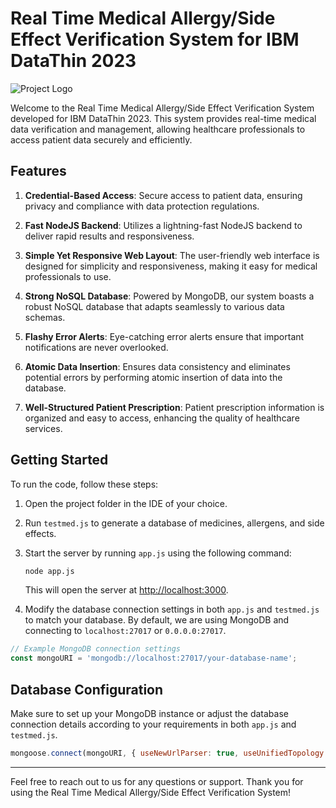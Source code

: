 # Real Time Medical Allergy/Side Effect Verification System for IBM DataThin 2023

![Project Logo](https://yourprojectlogo.com)

Welcome to the Real Time Medical Allergy/Side Effect Verification System developed for IBM DataThin 2023. This system provides real-time medical data verification and management, allowing healthcare professionals to access patient data securely and efficiently.

## Features

1. **Credential-Based Access**: Secure access to patient data, ensuring privacy and compliance with data protection regulations.

2. **Fast NodeJS Backend**: Utilizes a lightning-fast NodeJS backend to deliver rapid results and responsiveness.

3. **Simple Yet Responsive Web Layout**: The user-friendly web interface is designed for simplicity and responsiveness, making it easy for medical professionals to use.

4. **Strong NoSQL Database**: Powered by MongoDB, our system boasts a robust NoSQL database that adapts seamlessly to various data schemas.

5. **Flashy Error Alerts**: Eye-catching error alerts ensure that important notifications are never overlooked.

6. **Atomic Data Insertion**: Ensures data consistency and eliminates potential errors by performing atomic insertion of data into the database.

7. **Well-Structured Patient Prescription**: Patient prescription information is organized and easy to access, enhancing the quality of healthcare services.

## Getting Started

To run the code, follow these steps:

1. Open the project folder in the IDE of your choice.

2. Run `testmed.js` to generate a database of medicines, allergens, and side effects.

3. Start the server by running `app.js` using the following command:

   ```bash
   node app.js
   ```

   This will open the server at [http://localhost:3000](http://localhost:3000).

4. Modify the database connection settings in both `app.js` and `testmed.js` to match your database. By default, we are using MongoDB and connecting to `localhost:27017` or `0.0.0.0:27017`.

```javascript
// Example MongoDB connection settings
const mongoURI = 'mongodb://localhost:27017/your-database-name';
```

## Database Configuration

Make sure to set up your MongoDB instance or adjust the database connection details according to your requirements in both `app.js` and `testmed.js`.

```javascript
mongoose.connect(mongoURI, { useNewUrlParser: true, useUnifiedTopology: true });
```

---

Feel free to reach out to us for any questions or support. Thank you for using the Real Time Medical Allergy/Side Effect Verification System!
